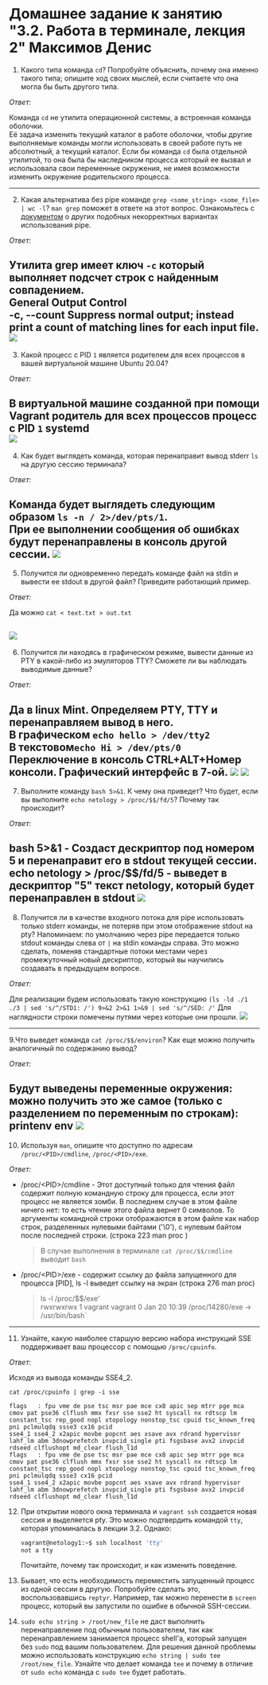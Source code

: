 # Домашнее задание к занятию "3.2. Работа в терминале, лекция 2" Максимов Денис

1. Какого типа команда `cd`? Попробуйте объяснить, почему она именно такого типа; опишите ход своих мыслей, если считаете что она могла бы быть другого типа.

_Ответ:_  

Команда `cd` не утилита операционной системы, а встроенная команда оболочки.  
Её задача изменить текущий каталог в работе оболочки, чтобы другие выполняемые команды могли использовать в своей работе путь не абсолютный, а текущий каталог. Если бы команда `cd` была отдельной утилитой, то она была бы наследником процесса который ее вызвал и использовала свои переменные окружения, не имея возможности изменить окружение родительского процесса.   

---
2. Какая альтернатива без pipe команде `grep <some_string> <some_file> | wc -l`? `man grep` поможет в ответе на этот вопрос. Ознакомьтесь с [документом](http://www.smallo.ruhr.de/award.html) о других подобных некорректных вариантах использования pipe.

_Ответ:_

Утилита grep имеет ключ `-с` который выполняет подсчет строк с найденным совпадением.  
   General Output Control  
    -c, --count 
    Suppress normal output; instead print a count of matching lines for each  input  file.  
![](img/pic1.png)
---
3. Какой процесс с PID `1` является родителем для всех процессов в вашей виртуальной машине Ubuntu 20.04?

_Ответ:_

В виртуальной машине созданной при помощи Vagrant родитель для всех процессов процесс с PID `1` systemd  
![](img/pic2.png)
---
4. Как будет выглядеть команда, которая перенаправит вывод stderr `ls` на другую сессию терминала?

_Ответ:_

Команда будет выглядеть следующим образом  `ls -n / 2>/dev/pts/1`.  
При ее выполнении сообщения об ошибках будут перенаправлены в консоль другой сессии.
![](img/pic3.png)
---
5. Получится ли одновременно передать команде файл на stdin и вывести ее stdout в другой файл? Приведите работающий пример.

_Ответ:_

Да можно `cat < text.txt > out.txt` 

![](img/pic4.png)
---
6. Получится ли находясь в графическом режиме, вывести данные из PTY в какой-либо из эмуляторов TTY? Сможете ли вы наблюдать выводимые данные?

_Ответ:_

Да в linux Mint. Определяем PTY, TTY и перенаправляем вывод в него.  
В графическом `echo hello > /dev/tty2`  
В текстовом`echo Hi > /dev/pts/0`
Переключение в консоль CTRL+ALT+Номер консоли. Графический интерфейс в 7-ой.
![](img/pic5.png)
![](img/pic6.png)
---
7. Выполните команду `bash 5>&1`. К чему она приведет? Что будет, если вы выполните `echo netology > /proc/$$/fd/5`? Почему так происходит?

_Ответ:_

bash 5>&1 - Создаст дескриптор под номером 5 и перенаправит его в stdout текущей сессии.  
echo netology > /proc/$$/fd/5 - выведет в дескриптор "5" текст netology, который будет перенаправлен в stdout
![](img/pic7.png)
---
8. Получится ли в качестве входного потока для pipe использовать только stderr команды, не потеряв при этом отображение stdout на pty? Напоминаем: по умолчанию через pipe передается только stdout команды слева от `|` на stdin команды справа.
Это можно сделать, поменяв стандартные потоки местами через промежуточный новый дескриптор, который вы научились создавать в предыдущем вопросе.

_Ответ:_

Для реализации будем использовать такую конструкцию
`(ls -ld ./1 ./3 | sed 's/^/STD1: /') 9>&2 2>&1 1>&9 | sed 's/^/SED: /'`
Для наглядности строки помечены путями через которые они прошли.
![](img/pic9.png)

---
9.Что выведет команда `cat /proc/$$/environ`? Как еще можно получить аналогичный по содержанию вывод?

_Ответ:_

Будут выведены переменные окружения:
можно получить это же самое (только с разделением по переменным по строкам):
printenv
env
![](img/pic10.png)
---
10. Используя `man`, опишите что доступно по адресам `/proc/<PID>/cmdline`, `/proc/<PID>/exe`.

_Ответ:_

+ /proc/\<PID>/cmdline - Этот доступный только для чтения файл содержит полную командную строку для процесса, если этот процесс не является зомби. В последнем случае в этом файле ничего нет: то есть чтение этого файла вернет 0 символов. То
аргументы командной строки отображаются в этом файле как набор строк, разделенных нулевыми байтами ('\0'), с нулевым байтом после последней строки. (строка 223 man proc )  
    > В случае выполнения в терминале `cat /proc/$$/cmdline` выводит `bash`
+ /proc/\<PID>/exe - содержит ссылку до файла запущенного для процесса [PID], ls -l выведет ссылку на экран (строка 276 man proc)  
    > ls -l /proc/$$/exe'  
    > rwxrwxrwx 1 vagrant vagrant 0 Jan 20 10:39 /proc/14280/exe -> /usr/bin/bash`
---
11. Узнайте, какую наиболее старшую версию набора инструкций SSE поддерживает ваш процессор с помощью `/proc/cpuinfo`.

_Ответ:_

Исходя из вывода команды SSE4_2.

    cat /proc/cpuinfo | grep -i sse
    
    flags   : fpu vme de pse tsc msr pae mce cx8 apic sep mtrr pge mca cmov pat pse36 clflush mmx fxsr sse sse2 ht syscall nx rdtscp lm constant_tsc rep_good nopl xtopology nonstop_tsc cpuid tsc_known_freq pni pclmulqdq ssse3 cx16 pcid
    sse4_1 sse4_2 x2apic movbe popcnt aes xsave avx rdrand hypervisor lahf_lm abm 3dnowprefetch invpcid_single pti fsgsbase avx2 invpcid rdseed clflushopt md_clear flush_l1d
    flags   : fpu vme de pse tsc msr pae mce cx8 apic sep mtrr pge mca cmov pat pse36 clflush mmx fxsr sse sse2 ht syscall nx rdtscp lm constant_tsc rep_good nopl xtopology nonstop_tsc cpuid tsc_known_freq pni pclmulqdq ssse3 cx16 pcid
    sse4_1 sse4_2 x2apic movbe popcnt aes xsave avx rdrand hypervisor lahf_lm abm 3dnowprefetch invpcid_single pti fsgsbase avx2 invpcid rdseed clflushopt md_clear flush_l1d

12. При открытии нового окна терминала и `vagrant ssh` создается новая сессия и выделяется pty. Это можно подтвердить командой `tty`, которая упоминалась в лекции 3.2. Однако:

      ```bash
      vagrant@netology1:~$ ssh localhost 'tty'
      not a tty
      ```

      Почитайте, почему так происходит, и как изменить поведение.
13. Бывает, что есть необходимость переместить запущенный процесс из одной сессии в другую. Попробуйте сделать это, воспользовавшись `reptyr`. Например, так можно перенести в `screen` процесс, который вы запустили по ошибке в обычной SSH-сессии.
14. `sudo echo string > /root/new_file` не даст выполнить перенаправление под обычным пользователем, так как перенаправлением занимается процесс shell'а, который запущен без `sudo` под вашим пользователем. Для решения данной проблемы можно использовать конструкцию `echo string | sudo tee /root/new_file`. Узнайте что делает команда `tee` и почему в отличие от `sudo echo` команда с `sudo tee` будет работать.
